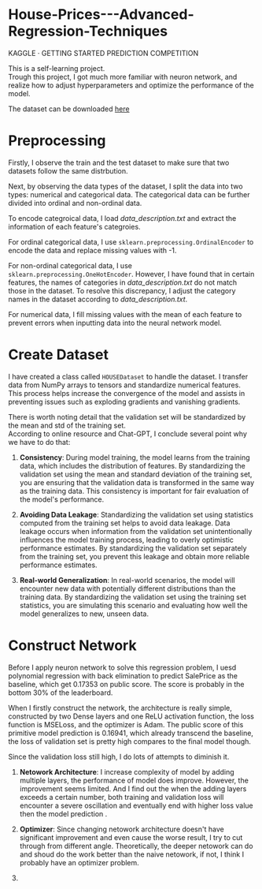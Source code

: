 # House-Prices---Advanced-Regression-Techniques
KAGGLE · GETTING STARTED PREDICTION COMPETITION 

This is a self-learning project.  
Trough this project, I got much more familiar with neuron network, and realize how to adjust hyperparameters and optimize the performance of the model.

The dataset can be downloaded [here](https://www.kaggle.com/competitions/house-prices-advanced-regression-techniques/)

# Preprocessing
Firstly, I observe the train and the test dataset to make sure that two datasets follow the same distrbution.

Next, by observing the data types of the dataset, I split the data into two types: numerical and categorical data. The categorical data can be further divided into ordinal and non-ordinal data.

To encode categroical data, I load *data_description.txt* and extract the information of each feature's categroies.

For ordinal categorical data, I use `sklearn.preprocessing.OrdinalEncoder` to encode the data and replace missing values with -1.

For non-ordinal categorical data, I use `sklearn.preprocessing.OneHotEncoder`. However, I have found that in certain features, the names of categories in *data_description.txt* do not match those in the dataset. To resolve this discrepancy, I adjust the category names in the dataset according to *data_description.txt*.

For numerical data, I fill missing values with the mean of each feature to prevent errors when inputting data into the neural network model.

# Create Dataset
I have created a class called `HOUSEDataset` to handle the dataset. I transfer data from NumPy arrays to tensors and standardize numerical features. This process helps increase the convergence of the model and assists in preventing issues such as exploding gradients and vanishing gradients.

There is worth noting detail that the validation set will be standardized by the mean and std of the training set.  
According to online resource and Chat-GPT, I conclude several point why we have to do that:

1. **Consistency**: During model training, the model learns from the training data, which includes the distribution of features. By standardizing the validation set using the mean and standard deviation of the training set, you are ensuring that the validation data is transformed in the same way as the training data. This consistency is important for fair evaluation of the model's performance.

2. **Avoiding Data Leakage**: Standardizing the validation set using statistics computed from the training set helps to avoid data leakage. Data leakage occurs when information from the validation set unintentionally influences the model training process, leading to overly optimistic performance estimates. By standardizing the validation set separately from the training set, you prevent this leakage and obtain more reliable performance estimates.

3. **Real-world Generalization**: In real-world scenarios, the model will encounter new data with potentially different distributions than the training data. By standardizing the validation set using the training set statistics, you are simulating this scenario and evaluating how well the model generalizes to new, unseen data.

# Construct Network  
Before I apply neuron network to solve this regression problem, I uesd polynomial regression with back elimination to predict SalePrice as the baseline, which get 0.17353 on public score. The score is probably in the bottom 30% of the leaderboard.  

When I firstly construct the network, the architecture is really simple, constructed by two Dense layers and one ReLU activation function, the loss function is MSELoss, and the optimizer is Adam.  The public score of this primitive model prediction is 0.16941, which already transcend the baseline, the loss of validation set is pretty high compares to the final model though. 

Since the validation loss still high, I do lots of attempts to diminish it.  
1. **Netowork Architecture**: I increase complexity of model by adding multiple layers, the performance of model does improve. However, the improvement seems limited. And I find out the when the adding layers exceeds a certain number, both training and validation loss will encounter a severe oscillation and eventually end with higher loss value then the model prediction .

2. **Optimizer**: Since changing netowork architecture doesn't have significant improvement and even cause the worse result, I try to cut through from different angle. Theoretically, the deeper netowork can do and shoud do the work better than the naive netowork, if not, I think I probably have an optimizer problem.
3. 










